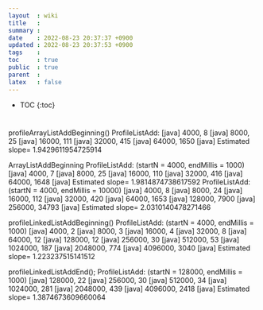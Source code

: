 ```yaml
---
layout  : wiki
title   : 
summary : 
date    : 2022-08-23 20:37:37 +0900
updated : 2022-08-23 20:37:53 +0900
tags    : 
toc     : true
public  : true
parent  : 
latex   : false
---
```

* TOC
{:toc}

# 

profileArrayListAddBeginning()
ProfileListAdd:
     [java] 4000, 8
     [java] 8000, 25
     [java] 16000, 111
     [java] 32000, 415
     [java] 64000, 1650
     [java] Estimated slope= 1.9429611954725914

ArrayListAddBeginning
ProfileListAdd: (startN = 4000, endMillis = 1000)
     [java] 4000, 7
     [java] 8000, 25
     [java] 16000, 110
     [java] 32000, 416
     [java] 64000, 1648
     [java] Estimated slope= 1.9814874738617592
ProfileListAdd: (startN = 4000, endMillis = 10000)
     [java] 4000, 8
     [java] 8000, 24
     [java] 16000, 112
     [java] 32000, 420
     [java] 64000, 1653
     [java] 128000, 7900
     [java] 256000, 34793
     [java] Estimated slope= 2.0310140478271466

profileLinkedListAddBeginning()
ProfileListAdd: (startN = 4000, endMillis = 1000)
     [java] 4000, 2
     [java] 8000, 3
     [java] 16000, 4
     [java] 32000, 8
     [java] 64000, 12
     [java] 128000, 12
     [java] 256000, 30
     [java] 512000, 53
     [java] 1024000, 187
     [java] 2048000, 774
     [java] 4096000, 3040
     [java] Estimated slope= 1.223237515141512


profileLinkedListAddEnd();
ProfileListAdd: (startN = 128000, endMillis = 1000)
     [java] 128000, 22
     [java] 256000, 30
     [java] 512000, 34
     [java] 1024000, 281
     [java] 2048000, 439
     [java] 4096000, 2418
     [java] Estimated slope= 1.3874673609660064
